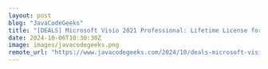 ```yaml
---
layout: post
blog: "JavaCodeGeeks"
title: "[DEALS] Microsoft Visio 2021 Professional: Lifetime License for Windows (92% off) & Other Deals Up To 98% Off – Offers End Soon!"
date: 2024-10-06T10:30:30Z
image: images/javacodegeeks.png
remote_url: "https://www.javacodegeeks.com/2024/10/deals-microsoft-visio-2021-professional-lifetime-license-for-windows-92-off-other-deals-up-to-98-off-offers-end-soon.html"
---
```

